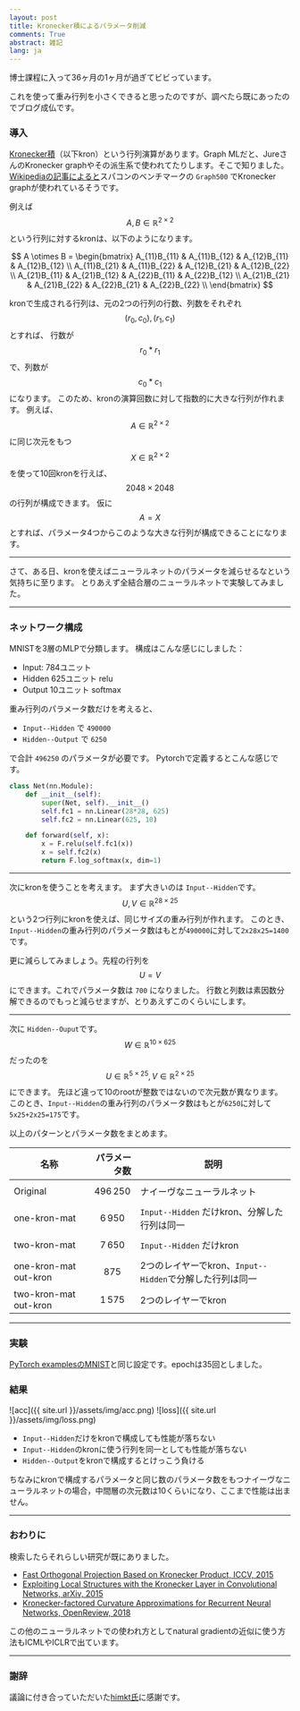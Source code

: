 ```yaml
---
layout: post
title: Kronecker積によるパラメータ削減
comments: True
abstract: 雑記
lang: ja
---
```


博士課程に入って36ヶ月の1ヶ月が過ぎてビビっています。

これを使って重み行列を小さくできると思ったのですが、調べたら既にあったのでブログ成仏です。

### 導入

[Kronecker積](https://ja.wikipedia.org/wiki/%E3%82%AF%E3%83%AD%E3%83%8D%E3%83%83%E3%82%AB%E3%83%BC%E7%A9%8D)（以下kron）という行列演算があります。Graph MLだと、JureさんのKronecker graphやその派生系で使われてたりします。そこで知りました。[Wikipediaの記事によると](https://en.wikipedia.org/wiki/Kronecker_graph)スパコンのベンチマークの `Graph500` でKronecker graphが使われているそうです。

例えば $$A, B \in \mathbb{R}^{2 \times 2}$$ という行列に対するkronは、以下のようになります。

$$
A \otimes B =
\begin{bmatrix}
  A_{11}B_{11}  & A_{11}B_{12} &  A_{12}B_{11}  & A_{12}B_{12} \\
  A_{11}B_{21}  & A_{11}B_{22} &  A_{12}B_{21}  & A_{12}B_{22} \\
  A_{21}B_{11}  & A_{21}B_{12} &  A_{22}B_{11}  & A_{22}B_{12} \\
  A_{21}B_{21}  & A_{21}B_{22} &  A_{22}B_{21}  & A_{22}B_{22} \\
\end{bmatrix}
$$

kronで生成される行列は、元の2つの行列の行数、列数をそれぞれ$$(r_0, c_0), (r_1, c_1)$$とすれば、
行数が$$r_0*r_1$$で、列数が $$c_0*c_1$$ になります。
このため、kronの演算回数に対して指数的に大きな行列が作れます。
例えば、 $$A \in \mathbb{R}^{2 \times 2}$$ に同じ次元をもつ $$X \in \mathbb{R}^{2 \times 2}$$ を使って10回kronを行えば、$$2048 \times 2048$$の行列が構成できます。
仮に$$A=X$$とすれば、パラメータ4つからこのような大きな行列が構成できることになります。

---

さて、ある日、kronを使えばニューラルネットのパラメータを減らせるなという気持ちに至ります。
とりあえず全結合層のニューラルネットで実験してみました。

---

### ネットワーク構成

MNISTを3層のMLPで分類します。
構成はこんな感じにしました：

- Input: 784ユニット
- Hidden 625ユニット relu
- Output 10ユニット softmax

重み行列のパラメータ数だけを考えると、

- `Input--Hidden` で `490000`
- `Hidden--Output` で `6250`

で合計 `496250` のパラメータが必要です。
Pytorchで定義するとこんな感じです。

``` python
class Net(nn.Module):
    def __init__(self):
        super(Net, self).__init__()
        self.fc1 = nn.Linear(28*28, 625)
        self.fc2 = nn.Linear(625, 10)

    def forward(self, x):
        x = F.relu(self.fc1(x))
        x = self.fc2(x)
        return F.log_softmax(x, dim=1)
```

---

次にkronを使うことを考えます。
まず大きいのは `Input--Hidden`です。
$$U, V \in \mathbb{R}^{28 \times25}$$ という2つ行列にkronを使えば、同じサイズの重み行列が作れます。
このとき、`Input--Hidden`の重み行列のパラメータ数はもとが`490000`に対して`2x28x25=1400`です。

更に減らしてみましょう。先程の行列を $$U=V$$ にできます。これでパラメータ数は `700` になりました。
行数と列数は素因数分解できるのでもっと減らせますが、とりあえずこのくらいにします。

---

次に `Hidden--Ouput`です。
$$W \in \mathbb{R}^{10 \times 625}$$だったのを $$U \in \mathbb{R}^{5 \times 25}, V \in\mathbb{R}^{2 \times 25} $$ にできます。
先ほど違って10のrootが整数ではないので次元数が異なります。
このとき、`Input--Hidden`の重み行列のパラメータ数はもとが`6250`に対して`5x25+2x25=175`です。

以上のパターンとパラメータ数をまとめます。

| 名称                  | パラメータ数 | 説明                                                     |
|-----------------------|-------------:|----------------------------------------------------------|
| Original              | $$496\,250$$ | ナイーヴなニューラルネット                               |
| one-kron-mat          |   $$6\,950$$ | `Input--Hidden` だけkron、分解した行列は同一             |
| two-kron-mat          |   $$7\,650$$ | `Input--Hidden` だけkron                                 |
| one-kron-mat out-kron |      $$875$$ | 2つのレイヤーでkron、`Input--Hidden`で分解した行列は同一 |
| two-kron-mat out-kron |   $$1\,575$$ | 2つのレイヤーでkron |

-----

### 実験

[PyTorch examplesのMNIST](https://github.com/pytorch/examples/blob/master/mnist/main.py)と同じ設定です。epochは35回としました。


### 結果

![acc]({{ site.url }}/assets/img/acc.png)
![loss]({{ site.url }}/assets/img/loss.png)

- `Input--Hidden`だけをkronで構成しても性能が落ちない
- `Input--Hidden`のkronに使う行列を同一としても性能が落ちない
- `Hidden--Output`をkronで構成するとけっこう負ける

ちなみにkronで構成するパラメータと同じ数のパラメータ数をもつナイーヴなニューラルネットの場合，中間層の次元数は10くらいになり、ここまで性能は出ません。

---

### おわりに

検索したらそれらしい研究が既にありました。

- [Fast Orthogonal Projection Based on Kronecker Product, ICCV, 2015](https://ieeexplore.ieee.org/document/7410692/)
- [Exploiting Local Structures with the Kronecker Layer in Convolutional Networks, arXiv, 2015](https://arxiv.org/abs/1512.09194)
- [Kronecker-factored Curvature Approximations for Recurrent Neural Networks, OpenReview, 2018](https://openreview.net/forum?id=HyMTkQZAb)

この他のニューラルネットでの使われ方としてnatural gradientの近似に使う方法もICMLやICLRで出ています。

---

### 謝辞

議論に付き合っていただいた[himkt氏](https://twitter.com/himkt)に感謝です。
